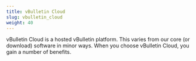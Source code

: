 ```yaml
---
title: vBulletin Cloud
slug: vbulletin_cloud
weight: 40
---
```


vBulletin Cloud is a hosted vBulletin platform. This varies from our core (or download) software in minor ways. When you choose vBulletin Cloud, you gain a number of benefits.
